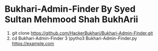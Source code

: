 # Bukhari-Admin-Finder By Syed Sultan Mehmood Shah BukhArii     
 1) git clone https://github.com/HackerBukhari/Bukhari-Admin-Finder.git
 2) cd Bukhari-Admin-Finder
 3 )pytho3 Bukhari-Admin-Finder.py https://example.com
